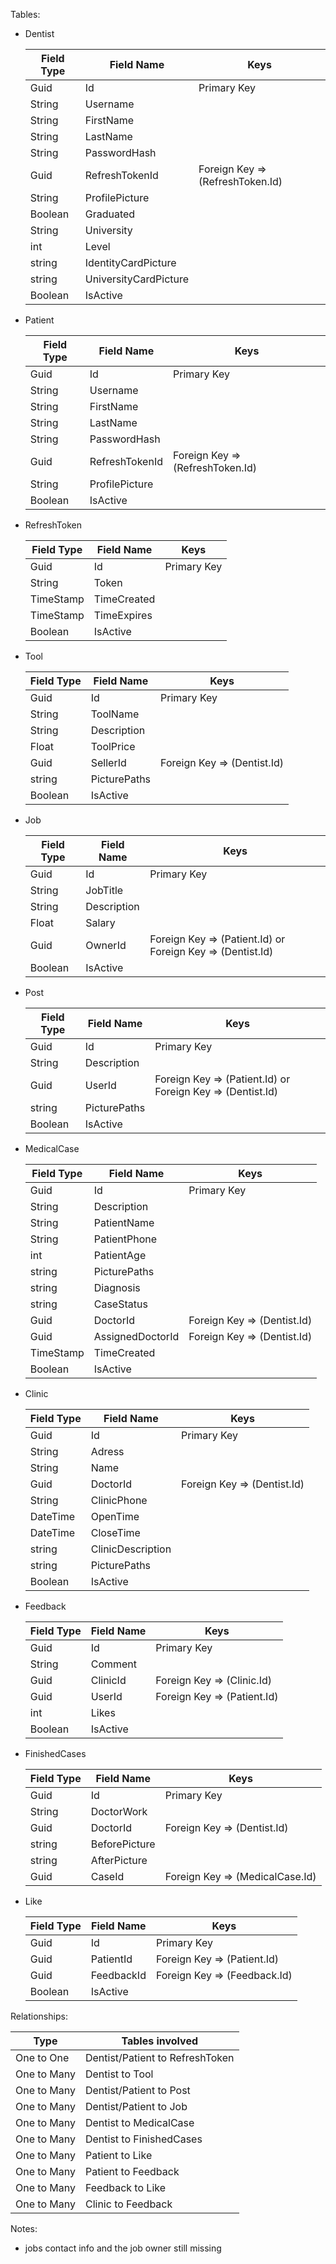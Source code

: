 Tables:

- Dentist

	| Field Type | Field Name | Keys
	| --- | --- | --- |
    | Guid | Id | Primary Key |
	| String | Username |  |
	| String | FirstName |  |
	| String | LastName |  |
	| String | PasswordHash | |
	| Guid | RefreshTokenId | Foreign Key => (RefreshToken.Id) |
	| String | ProfilePicture | |
	| Boolean | Graduated | |
	| String | University | |
	| int | Level | |
	| string | IdentityCardPicture | |
	| string | UniversityCardPicture | |
	| Boolean | IsActive | |
	
- Patient

	| Field Type | Field Name | Keys
	| --- | --- | --- |
    | Guid | Id | Primary Key |
	| String | Username |  |
	| String | FirstName |  |
	| String | LastName |  |
	| String | PasswordHash | |
	| Guid | RefreshTokenId | Foreign Key => (RefreshToken.Id) |
	| String | ProfilePicture | |
	| Boolean | IsActive | |

- RefreshToken

	| Field Type | Field Name | Keys
	| --- | --- | --- |
    | Guid |Id | Primary Key |
	| String | Token |  |
	| TimeStamp | TimeCreated |  |
	| TimeStamp | TimeExpires |  |
	| Boolean | IsActive | |

- Tool

	| Field Type | Field Name | Keys
	| --- | --- | --- |
    | Guid |Id | Primary Key |
	| String | ToolName |  |
	| String | Description |  |
	| Float | ToolPrice |  |
	| Guid | SellerId | Foreign Key => (Dentist.Id) |		
	| string | PicturePaths | |
	| Boolean | IsActive | |

- Job

	| Field Type | Field Name | Keys
	| --- | --- | --- |
    | Guid |Id | Primary Key |
	| String | JobTitle |  |
	| String | Description |  |
	| Float | Salary |  |
	| Guid | OwnerId | Foreign Key => (Patient.Id) or Foreign Key => (Dentist.Id) |
	| Boolean | IsActive | |

- Post

	| Field Type | Field Name | Keys
	| --- | --- | --- |
    | Guid |Id | Primary Key |
	| String | Description |  |
	| Guid | UserId | Foreign Key => (Patient.Id) or Foreign Key => (Dentist.Id) |
	| string | PicturePaths | |
	| Boolean | IsActive | |

- MedicalCase

	| Field Type | Field Name | Keys
	| --- | --- | --- |
    | Guid |Id | Primary Key |
	| String | Description |  |
	| String | PatientName |  |
	| String | PatientPhone |  |
	| int | PatientAge |  |	
	| string | PicturePaths | |
	| string | Diagnosis | |
	| string | CaseStatus | |
	| Guid | DoctorId | Foreign Key => (Dentist.Id) |
	| Guid | AssignedDoctorId | Foreign Key => (Dentist.Id) |
	| TimeStamp | TimeCreated |  |
	| Boolean | IsActive | |

- Clinic

	| Field Type | Field Name | Keys
	| --- | --- | --- |
    | Guid | Id | Primary Key |
	| String | Adress |  |
	| String | Name |  |
	| Guid | DoctorId | Foreign Key => (Dentist.Id) |
	| String | ClinicPhone |  |
	| DateTime | OpenTime |  |
	| DateTime | CloseTime |  |
	| string | ClinicDescription |  |
	| string | PicturePaths | |
	| Boolean | IsActive | |

- Feedback

	| Field Type | Field Name | Keys
	| --- | --- | --- |
    | Guid | Id | Primary Key |
	| String | Comment |  |
	| Guid | ClinicId | Foreign Key => (Clinic.Id) | 
	| Guid | UserId | Foreign Key => (Patient.Id) | 
	| int | Likes | | 
	| Boolean | IsActive | |

- FinishedCases

	| Field Type | Field Name | Keys
	| --- | --- | --- |
    | Guid | Id | Primary Key |
	| String | DoctorWork |  |
	| Guid | DoctorId | Foreign Key => (Dentist.Id) | 
	| string | BeforePicture | |
	| string | AfterPicture | |
    | Guid | CaseId | Foreign Key => (MedicalCase.Id) |

- Like

	| Field Type | Field Name | Keys
	| --- | --- | --- |
    | Guid | Id | Primary Key |
	| Guid | PatientId | Foreign Key => (Patient.Id) | 
    | Guid | FeedbackId | Foreign Key => (Feedback.Id) |
	| Boolean | IsActive | |



Relationships:

| Type | Tables involved 
| --- | --- |
| One to One | Dentist/Patient to RefreshToken |
| One to Many | Dentist to Tool |
| One to Many | Dentist/Patient to Post |
| One to Many | Dentist/Patient to Job |
| One to Many | Dentist to MedicalCase |
| One to Many | Dentist to FinishedCases |
| One to Many | Patient to Like |
| One to Many | Patient to Feedback |
| One to Many | Feedback to Like |
| One to Many | Clinic to Feedback |

Notes:
-	jobs contact info and the job owner still missing